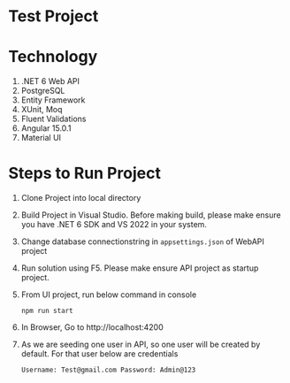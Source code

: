 # Test Project

# Technology
1. .NET 6 Web API
2. PostgreSQL
3. Entity Framework
4. XUnit, Moq
5. Fluent Validations
6. Angular 15.0.1
7. Material UI

# Steps to Run Project
1. Clone Project into local directory
2. Build Project in Visual Studio. Before making build, please make ensure you have .NET 6 SDK and VS 2022 in your system.
3. Change database connectionstring in `appsettings.json` of WebAPI project
4. Run solution using F5. Please make ensure API project as startup project.
5. From UI project, run below command in console
   
   `npm run start`
6. In Browser, Go to http://localhost:4200
7. As we are seeding one user in API, so one user will be created by default. For that user below are credentials

   `Username: Test@gmail.com
   Password: Admin@123`
